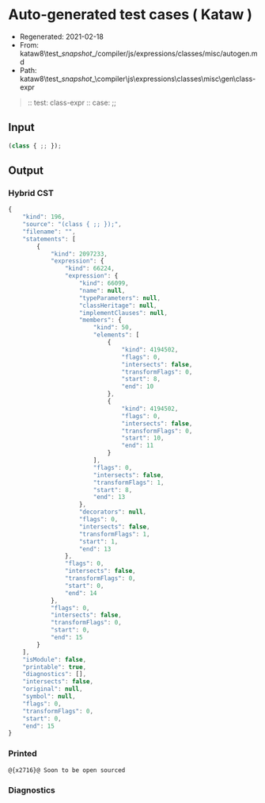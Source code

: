 # Auto-generated test cases ( Kataw )
- Regenerated: 2021-02-18
- From: kataw8\test\__snapshot__/compiler/js/expressions/classes/misc/autogen.md
- Path: kataw8\test\__snapshot__\compiler\js\expressions\classes\misc\gen\class-expr
> :: test: class-expr
> :: case: ;;
## Input

`````js
(class { ;; });
`````

## Output

### Hybrid CST


```javascript
{
    "kind": 196,
    "source": "(class { ;; });",
    "filename": "",
    "statements": [
        {
            "kind": 2097233,
            "expression": {
                "kind": 66224,
                "expression": {
                    "kind": 66099,
                    "name": null,
                    "typeParameters": null,
                    "classHeritage": null,
                    "implementClauses": null,
                    "members": {
                        "kind": 50,
                        "elements": [
                            {
                                "kind": 4194502,
                                "flags": 0,
                                "intersects": false,
                                "transformFlags": 0,
                                "start": 8,
                                "end": 10
                            },
                            {
                                "kind": 4194502,
                                "flags": 0,
                                "intersects": false,
                                "transformFlags": 0,
                                "start": 10,
                                "end": 11
                            }
                        ],
                        "flags": 0,
                        "intersects": false,
                        "transformFlags": 1,
                        "start": 8,
                        "end": 13
                    },
                    "decorators": null,
                    "flags": 0,
                    "intersects": false,
                    "transformFlags": 1,
                    "start": 1,
                    "end": 13
                },
                "flags": 0,
                "intersects": false,
                "transformFlags": 0,
                "start": 0,
                "end": 14
            },
            "flags": 0,
            "intersects": false,
            "transformFlags": 0,
            "start": 0,
            "end": 15
        }
    ],
    "isModule": false,
    "printable": true,
    "diagnostics": [],
    "intersects": false,
    "original": null,
    "symbol": null,
    "flags": 0,
    "transformFlags": 0,
    "start": 0,
    "end": 15
}
```

  
### Printed


```javascript
@{x2716}@ Soon to be open sourced
```

  
### Diagnostics


```javascript

```

